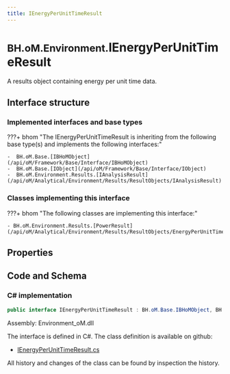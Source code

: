 ```yaml
---
title: IEnergyPerUnitTimeResult
---
```


# <small>BH.oM.Environment.</small>**IEnergyPerUnitTimeResult**

A results object containing energy per unit time data.

## Interface structure

### Implemented interfaces and base types

???+ bhom "The IEnergyPerUnitTimeResult is inheriting from the following base type(s) and implements the following interfaces:"

    -  BH.oM.Base.[IBHoMObject](/api/oM/Framework/Base/Interface/IBHoMObject)
    -  BH.oM.Base.[IObject](/api/oM/Framework/Base/Interface/IObject)
    -  BH.oM.Environment.Results.[IAnalysisResult](/api/oM/Analytical/Environment/Results/ResultObjects/IAnalysisResult)


### Classes implementing this interface

???+ bhom "The following classes are implementing this interface:"

    - BH.oM.Environment.Results.[PowerResult](/api/oM/Analytical/Environment/Results/ResultObjects/EnergyPerUnitTime/PowerResult)


## Properties

## Code and Schema

### C# implementation

``` C# title="C#"
public interface IEnergyPerUnitTimeResult : BH.oM.Base.IBHoMObject, BH.oM.Base.IObject, BH.oM.Environment.Results.IAnalysisResult
```

Assembly: Environment_oM.dll

The interface is defined in C#. The class definition is available on github:

- [IEnergyPerUnitTimeResult.cs](https://github.com/BHoM/BHoM/blob/develop/Environment_oM/Results\ResultObjects\EnergyPerUnitTime\IEnergyPerUnitTimeResult.cs)

All history and changes of the class can be found by inspection the history.

